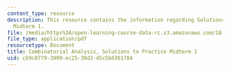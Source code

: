```yaml
---
content_type: resource
description: This resource contains the information regarding Solutions to Practice
  Midterm 1.
file: /media/https%3A/open-learning-course-data-rc.s3.amazonaws.com/18-314-combinatorial-analysis-fall-2014/cb9c07793999ec2530d2d5c5b6361784_MIT18_314F14_pracq1sol.pdf
file_type: application/pdf
resourcetype: Document
title: Combinatorial Analysis, Solutions to Practice Midterm 1
uid: cb9c0779-3999-ec25-30d2-d5c5b6361784
---
```

